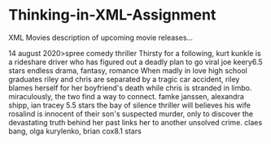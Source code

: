 # Thinking-in-XML-Assignment
XML Movies description of upcoming movie releases... 

<?xml version  = "1.0"
encoding = "UTF-8">
<release calendar><date>14 
august 2020><new release>spree</new release>
<genre>comedy thriller</genre>
<description>Thirsty for a following, 
kurt kunkle is a rideshare driver who has figured out
a deadly plan to go viral</description><star>
joe keery</star><rating>6.5 stars</rating>

<new release>endless</new release><genre>
drama, fantasy, romance</genre><description>
When madly in love high school graduates riley
and chris are separated by a tragic car accident,
riley blames herself for her boyfriend's death 
while chris is stranded in limbo. miraculously, 
the two find a way to connect.</description><stars> 
famke janssen, alexandra shipp, ian tracey</stars>
<ratings>5.5 stars</ratings>

 <new release>the bay of silence</new release>
 <genre>thriller</genre><descriptions> will believes
 his wife rosalind is innocent of their son's
 suspected murder, only to discover the devastating
 truth behind her past links her to another
 unsolved crime.<stars> claes bang, olga kurylenko,
 brian cox</stars><rating>8.1 stars</rating>
 </date>
 </release calendar>

